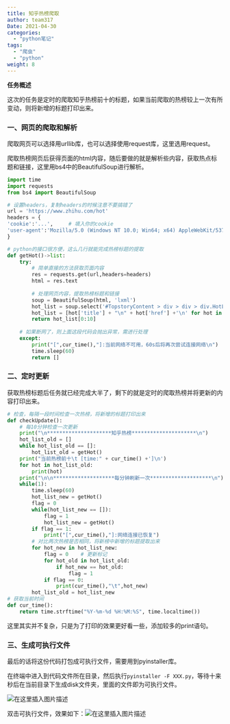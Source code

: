 ```yaml
---
title: 知乎热榜爬取
author: team317
Date: 2021-04-30
categories:  
  - "python笔记"
tags:  
  - "爬虫"
  - "python"
weight: 8
---
```



**任务概述**

这次的任务是定时的爬取知乎热榜前十的标题，如果当前爬取的热榜较上一次有所变动，则将新增的标题打印出来。
<!--more-->
### 一、网页的爬取和解析

爬取网页可以选择用urllib库，也可以选择使用request库，这里选用request。

爬取热榜网页后获得页面的html内容，随后要做的就是解析些内容，获取热点标题和链接，这里用bs4中的BeautifulSoup进行解析。

```python
import time
import requests
from bs4 import BeautifulSoup

# 设置headers，复制headers的时候注意不要搞错了
url = 'https://www.zhihu.com/hot'
headers = {
'cookie':'...',		# 填入你的cookie
'user-agent':'Mozilla/5.0 (Windows NT 10.0; Win64; x64) AppleWebKit/537.36 (KHTML, like Gecko) Chrome/90.0.4430.93 Safari/537.3',
}

# python的接口很方便，这么几行就能完成热榜标题的提取
def getHot()->list:
    try:
        # 简单直接的方法获取页面内容
        res = requests.get(url,headers=headers)
        html = res.text
        
        # 处理网页内容，提取热榜标题和链接
        soup = BeautifulSoup(html, 'lxml')
        hot_list = soup.select('#TopstoryContent > div > div > div.HotList-list > section > div.HotItem-content > a')
        hot_list = [hot['title'] + "\n" + hot['href'] +'\n' for hot in hot_list]
        return hot_list[0:10]
    
    # 如果断网了，则上面这段代码会抛出异常，需进行处理
    except:
        print("[",cur_time(),"]:当前网络不可用，60s后将再次尝试连接网络\n")
        time.sleep(60)
        return []
```

### 二、定时更新

获取热榜标题后任务就已经完成大半了，剩下的就是定时的爬取热榜并将更新的内容打印出来。

```python
# 检查，每隔一段时间检查一次热榜，将新增的标题打印出来
def checkUpdate():
    # 每10分钟检查一次更新
    print("\n*********************知乎热榜*********************\n")
    hot_list_old = []
    while hot_list_old == []:
        hot_list_old = getHot()
    print("当前热榜前十\t [time:" + cur_time() +']\n')
    for hot in hot_list_old:
        print(hot)
    print("\n\n********************每分钟刷新一次********************\n")
    while(1):
        time.sleep(60)
        hot_list_new = getHot()
        flag = 0
        while(hot_list_new == []):
            flag = 1
            hot_list_new = getHot()
        if flag == 1:
            print("[",cur_time(),"]:网络连接已恢复")
        # 对比两次热榜是否相同，将新榜中新增的标题提取出来
        for hot_new in hot_list_new:
            flag = 0    # 更新标记
            for hot_old in hot_list_old:
                if hot_new == hot_old:
                    flag = 1
            if flag == 0:
                print(cur_time(),"\t",hot_new)
        hot_list_old = hot_list_new
# 获取当前时间
def cur_time():
    return time.strftime("%Y-%m-%d %H:%M:%S", time.localtime()) 
```

这里其实并不复杂，只是为了打印的效果更好看一些，添加较多的print语句。

### 三、生成可执行文件

最后的话将这份代码打包成可执行文件，需要用到pyinstaller库。

在终端中进入到代码文件所在目录，然后执行`pyinstaller -F XXX.py`，等待十来秒后在当前目录下生成disk文件夹，里面的文件即为可执行文件。


![在这里插入图片描述](https://img-blog.csdnimg.cn/20210430154947801.png?x-oss-process=image/watermark,type_ZmFuZ3poZW5naGVpdGk,shadow_10,text_aHR0cHM6Ly9ibG9nLmNzZG4ubmV0L0dvZE5vdEFNZW4=,size_16,color_FFFFFF,t_70)

双击可执行文件，效果如下：![在这里插入图片描述](https://img-blog.csdnimg.cn/20210430155002375.png?x-oss-process=image/watermark,type_ZmFuZ3poZW5naGVpdGk,shadow_10,text_aHR0cHM6Ly9ibG9nLmNzZG4ubmV0L0dvZE5vdEFNZW4=,size_16,color_FFFFFF,t_70)
